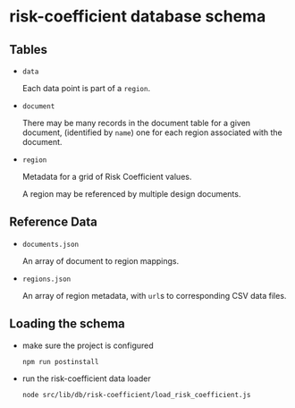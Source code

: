 # risk-coefficient database schema

## Tables

- `data`

  Each data point is part of a `region`.

- `document`

  There may be many records in the document table for a given document,
    (identified by `name`)
  one for each region associated with the document.

- `region`

  Metadata for a grid of Risk Coefficient values.

  A region may be referenced by multiple design documents.

## Reference Data

- `documents.json`

  An array of document to region mappings.

- `regions.json`

  An array of region metadata, with `url`s to corresponding CSV data files.


## Loading the schema

- make sure the project is configured

  `npm run postinstall`

- run the risk-coefficient data loader

  `node src/lib/db/risk-coefficient/load_risk_coefficient.js`
